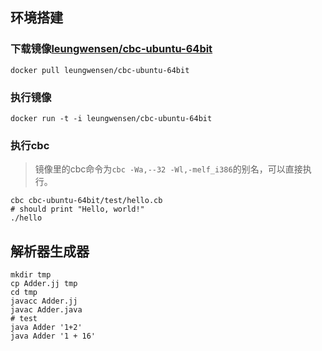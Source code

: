 ## 环境搭建
### 下载镜像[leungwensen/cbc-ubuntu-64bit](https://hub.docker.com/r/leungwensen/cbc-ubuntu-64bit)

```shell
docker pull leungwensen/cbc-ubuntu-64bit
```

### 执行镜像

```shell
docker run -t -i leungwensen/cbc-ubuntu-64bit
```

### 执行cbc

> 镜像里的cbc命令为`cbc -Wa,--32 -Wl,-melf_i386`的别名，可以直接执行。

```shell
cbc cbc-ubuntu-64bit/test/hello.cb
# should print "Hello, world!"
./hello
```

## 解析器生成器

```shell
mkdir tmp
cp Adder.jj tmp
cd tmp
javacc Adder.jj
javac Adder.java
# test
java Adder '1+2'
java Adder '1 + 16'
```